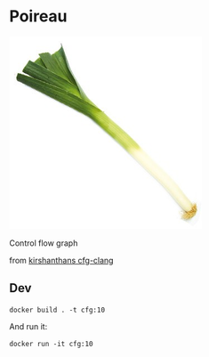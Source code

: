 # Poireau

![poireau](./poireau.jpg)

Control flow graph

from [kirshanthans cfg-clang](https://github.com/kirshanthans/cfg-clang)


## Dev
```
docker build . -t cfg:10
```

And run it:
```
docker run -it cfg:10
```

